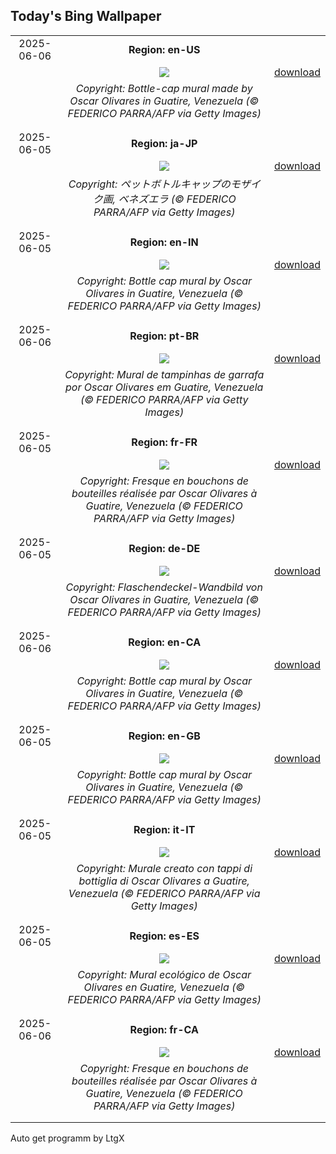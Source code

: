 ## Today's Bing Wallpaper
|      |      |      |
| :----: | :----: | :----: |
|2025-06-06|**Region: en-US**||
||![](https://www.bing.com/th?id=OHR.OlivaresMural_EN-US8824492734_UHD.jpg&pid=hp&w=1152&h=648&rs=1&c=4)| [download](https://www.bing.com/th?id=OHR.OlivaresMural_EN-US8824492734_UHD.jpg)|
||*Copyright: Bottle-cap mural made by Oscar Olivares in Guatire, Venezuela (© FEDERICO PARRA/AFP via Getty Images)*
||
|||
|2025-06-05|**Region: ja-JP**||
||![](https://www.bing.com/th?id=OHR.OlivaresMural_JA-JP5583290879_UHD.jpg&pid=hp&w=1152&h=648&rs=1&c=4)| [download](https://www.bing.com/th?id=OHR.OlivaresMural_JA-JP5583290879_UHD.jpg)|
||*Copyright: ペットボトルキャップのモザイク画, ベネズエラ (© FEDERICO PARRA/AFP via Getty Images)*
||
|||
|2025-06-05|**Region: en-IN**||
||![](https://www.bing.com/th?id=OHR.OlivaresMural_EN-IN7947697438_UHD.jpg&pid=hp&w=1152&h=648&rs=1&c=4)| [download](https://www.bing.com/th?id=OHR.OlivaresMural_EN-IN7947697438_UHD.jpg)|
||*Copyright: Bottle cap mural by Oscar Olivares in Guatire, Venezuela (© FEDERICO PARRA/AFP via Getty Images)*
||
|||
|2025-06-06|**Region: pt-BR**||
||![](https://www.bing.com/th?id=OHR.OlivaresMural_PT-BR9939913943_UHD.jpg&pid=hp&w=1152&h=648&rs=1&c=4)| [download](https://www.bing.com/th?id=OHR.OlivaresMural_PT-BR9939913943_UHD.jpg)|
||*Copyright: Mural de tampinhas de garrafa por Oscar Olivares em Guatire, Venezuela (© FEDERICO PARRA/AFP via Getty Images)*
||
|||
|2025-06-05|**Region: fr-FR**||
||![](https://www.bing.com/th?id=OHR.OlivaresMural_FR-FR6395710668_UHD.jpg&pid=hp&w=1152&h=648&rs=1&c=4)| [download](https://www.bing.com/th?id=OHR.OlivaresMural_FR-FR6395710668_UHD.jpg)|
||*Copyright: Fresque en bouchons de bouteilles réalisée par Oscar Olivares à Guatire, Venezuela (© FEDERICO PARRA/AFP via Getty Images)*
||
|||
|2025-06-05|**Region: de-DE**||
||![](https://www.bing.com/th?id=OHR.OlivaresMural_DE-DE8057580667_UHD.jpg&pid=hp&w=1152&h=648&rs=1&c=4)| [download](https://www.bing.com/th?id=OHR.OlivaresMural_DE-DE8057580667_UHD.jpg)|
||*Copyright: Flaschendeckel-Wandbild von Oscar Olivares in Guatire, Venezuela (© FEDERICO PARRA/AFP via Getty Images)*
||
|||
|2025-06-06|**Region: en-CA**||
||![](https://www.bing.com/th?id=OHR.OlivaresMural_EN-CA8344718178_UHD.jpg&pid=hp&w=1152&h=648&rs=1&c=4)| [download](https://www.bing.com/th?id=OHR.OlivaresMural_EN-CA8344718178_UHD.jpg)|
||*Copyright: Bottle cap mural by Oscar Olivares in Guatire, Venezuela (© FEDERICO PARRA/AFP via Getty Images)*
||
|||
|2025-06-05|**Region: en-GB**||
||![](https://www.bing.com/th?id=OHR.OlivaresMural_EN-GB1816556360_UHD.jpg&pid=hp&w=1152&h=648&rs=1&c=4)| [download](https://www.bing.com/th?id=OHR.OlivaresMural_EN-GB1816556360_UHD.jpg)|
||*Copyright: Bottle cap mural by Oscar Olivares in Guatire, Venezuela (© FEDERICO PARRA/AFP via Getty Images)*
||
|||
|2025-06-05|**Region: it-IT**||
||![](https://www.bing.com/th?id=OHR.OlivaresMural_IT-IT6465447947_UHD.jpg&pid=hp&w=1152&h=648&rs=1&c=4)| [download](https://www.bing.com/th?id=OHR.OlivaresMural_IT-IT6465447947_UHD.jpg)|
||*Copyright: Murale creato con tappi di bottiglia di Oscar Olivares a Guatire, Venezuela (© FEDERICO PARRA/AFP via Getty Images)*
||
|||
|2025-06-05|**Region: es-ES**||
||![](https://www.bing.com/th?id=OHR.OlivaresMural_ES-ES7218911366_UHD.jpg&pid=hp&w=1152&h=648&rs=1&c=4)| [download](https://www.bing.com/th?id=OHR.OlivaresMural_ES-ES7218911366_UHD.jpg)|
||*Copyright: Mural ecológico de Oscar Olivares en Guatire, Venezuela (© FEDERICO PARRA/AFP via Getty Images)*
||
|||
|2025-06-06|**Region: fr-CA**||
||![](https://www.bing.com/th?id=OHR.OlivaresMural_FR-CA5875750621_UHD.jpg&pid=hp&w=1152&h=648&rs=1&c=4)| [download](https://www.bing.com/th?id=OHR.OlivaresMural_FR-CA5875750621_UHD.jpg)|
||*Copyright: Fresque en bouchons de bouteilles réalisée par Oscar Olivares à Guatire, Venezuela (© FEDERICO PARRA/AFP via Getty Images)*
||
|||

Auto get programm by LtgX
